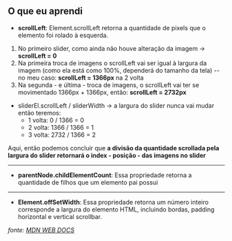 <h2>O que eu aprendi</h2>

* **scrollLeft**: Element.scrollLeft retorna a quantidade de pixels que o elemento foi rolado à esquerda.

1. No primeiro slider, como ainda não houve alteração da imagem -> **scrollLeft = 0**
2. Na primeira troca de imagens o scrollLeft vai ser igual à largura da imagem (como ela está como 100%, dependerá do tamanho da tela) -- no meu caso: **scrollLeft = 1366px** na 2 volta
3. Na segunda - e última - troca de imagens, o scrollLeft vai ter se movimentado 1366px + 1366px, então: **scrollLeft = 2732px**

* sliderEl.scrollLeft / sliderWidth -> a largura do slider nunca vai mudar então teremos:
    * 1 volta: 0 / 1366 = 0
    * 2 volta: 1366 / 1366 = 1
    * 3 volta: 2732 / 1366 = 2

Aqui, então podemos concluir que **a divisão da quantidade scrollada pela largura do slider retornará o index - posição - das imagens no slider**

---

* **parentNode.childElementCount**: Essa propriedade retorna a quantidade de filhos que um elemento pai possui

---

* **Element.offSetWidth**: Essa propriedade retorna um número inteiro corresponde a largura do elemento HTML, incluindo bordas, padding horizontal e vertical scrollbar.


_fonte: [MDN WEB DOCS](https://developer.mozilla.org/pt-BR/)_